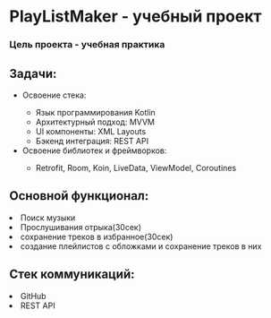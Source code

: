 <h1>PlayListMaker - учебный проект</h1>
<h3>Цель проекта - учебная практика</h3>
<h2>Задачи:</h2>
<ul>
  <li>Освоение стека:</li>
    <ul>
      <li>Язык программирования Kotlin</li>
      <li>Архитектурный подход: MVVM</li>
      <li>UI компоненты: XML Layouts</li>
      <li>Бэкенд интеграция: REST API</li>
    </ul>
      <li>Освоение библиотек и фреймворков:</li>
    <ul>
      <li>Retrofit, Room, Koin, LiveData, ViewModel, Coroutines</li>
    </ul>
</ul>
<h2>Основной функционал:</h2>
<li>Поиск музыки</li>
<li>Прослушивания отрыка(30сек)</li>
<li>сохранение треков в избранное(30сек)</li>
<li>создание плейлистов с обложками и сохранение треков в них</li>
<h2>Стек коммуникаций:</h2>
<li> GitHub</li>
<li>REST API</li>
